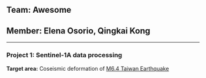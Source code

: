 ## Team: Awesome
## Member: Elena Osorio, Qingkai Kong  

---   

### Project 1: Sentinel-1A data processing
**Target area:** Coseismic deformation of [M6.4 Taiwan Earthquake](http://earthquake.usgs.gov/earthquakes/eventpage/us20004y6h#executive)  
